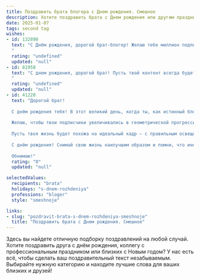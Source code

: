 ```yaml
---
title: Поздравить брата блогера c Днем рождения. Смешное
description: Хотите поздравить брата c Днем рождения или другим праздником? Наш ИИ создаст незабываемое поздравление, а вы обязательно выделитесь среди других.  
date: 2025-01-07
tags: second tag
wishes:
- id: 132890
  text: "С Днём рождения, дорогой брат-блогер! Желаю тебе миллион подписчиков, которые будут не только лайкать твои посты, но и оплачивать все твои безумные идеи! Пусть твой контент всегда будет вирусным, а жизнь – яркой и насыщенной, как твой последний тикток-ролик!  Главное — не забывай, что в реальной жизни тоже есть интересные моменты, помимо съемок!  Надеюсь,  ты не будешь слишком сильно расстраиваться, если количество просмотров будет меньше, чем гостей на твоем празднике. 😉
  "
  rating: "undefined"
  updated: "null"
- id: 81958
  text: "С днем рождения, дорогой брат! Пусть твой контент всегда будет вирусным, а число подписчиков – бесконечным!  Желаю тебе только позитивных комментариев, лайков до упаду и чтобы твой блог был круче, чем Твиттер Илона Маска! 😜🎉
  "
  rating: "undefined"
  updated: "null"
- id: 41228
  text: "Дорогой брат!
  
  С днём рождения тебя! В этот великий день, когда ты, как истинный блогер, можешь зафиксировать каждый момент, не забудь, что в реальной жизни у нас тоже есть «лайки» – это твои друзья и близкие!
  
  Желаю, чтобы твои подписчики увеличивались в геометрической прогрессии, как твой аппетит к вкусной еде! Пусть каждый день будет полон ярких эмоций и креативных идей, а комментарии только позитивные, как наш вечер, проведённый с пиццей и весёлым смехом!
  
  Пусть твоя жизнь будет похожа на идеальный кадр – с правильным освещением, без ненужных фильтров и с максимально возможным количеством «хэштегов счастья»!
  
  С днём рождения! Снимай свою жизнь наилучшим образом и помни, что иногда лучше вставить «монтаж» в реальность, чем пытаться все кадры сделать идеальными!
  
  Обнимаю!"
  rating: "0"
  updated: "null"

selectedValues:
  recipients: "brata"
  holidays: "s-dnem-rozhdeniya"
  professions: "bloger"
  style: "smeshnoje"

links:
- slug: "pozdravit-brata-s-dnem-rozhdeniya-smeshnoje"
  title: "Поздравить брата c Днем рождения. Смешное"
---
```


Здесь вы найдете отличную подборку поздравлений на любой случай. 
Хотите поздравить друга с днём рождения, коллегу с профессиональным праздником или близких с Новым годом? У нас есть всё, чтобы сделать ваш поздравительный текст незабываемым. Выбирайте нужную категорию и находите лучшие слова для ваших близких и друзей!
